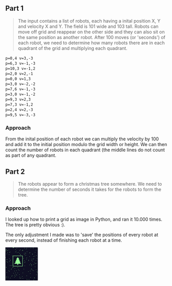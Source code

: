 ## Part 1

> The input contains a list of robots, each having a inital position X, Y and velocity X and Y. The field is 101 wide and 103 tall. Robots can move off grid and reappear on the other side and they can also sit on the same position as another robot. After 100 moves (or 'seconds') of each robot, we need to determine how many robots there are in each quadrant of the grid and multiplying each quadrant.

```
p=0,4 v=3,-3
p=6,3 v=-1,-3
p=10,3 v=-1,2
p=2,0 v=2,-1
p=0,0 v=1,3
p=3,0 v=-2,-2
p=7,6 v=-1,-3
p=3,0 v=-1,-2
p=9,3 v=2,3
p=7,3 v=-1,2
p=2,4 v=2,-3
p=9,5 v=-3,-3
```

### Approach

From the inital position of each robot we can multiply the velocity by 100 and add it to the initial position modulo the grid width or height. We can then count the number of robots in each quadrant (the middle lines do not count as part of any quadrant.

## Part 2

> The robots appear to form a christmas tree somewhere. We need to determine the number of seconds it takes for the robots to form the tree.

### Approach

I looked up how to print a grid as image in Python, and ran it 10.000 times. The tree is pretty obvious :).

The only adjustment I made was to 'save' the positions of every robot at every second, instead of finishing each robot at a time.

![alt text](7892.png)
